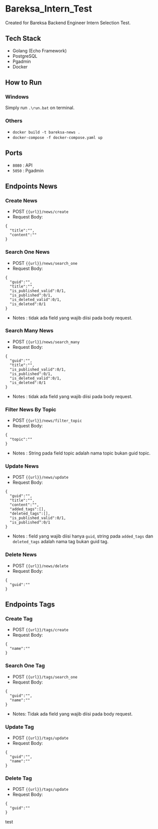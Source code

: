 # Bareksa_Intern_Test

Created for Bareksa Backend Engineer Intern Selection Test.
## Tech Stack
- Golang (Echo Framework)
- PostgreSQL
- Pgadmin
- Docker
## How to Run
### Windows
Simply run `.\run.bat` on terminal.
### Others
- `docker build -t bareksa-news .`
- `docker-compose -f docker-compose.yaml up`

## Ports
- `8080` : API
- `5050` : Pgadmin

## Endpoints News

### Create News
- POST `{{url}}/news/create`
- Request Body:
```
{
  "title":"",
  "content":""
}
```
### Search One News
- POST `{{url}}/news/search_one`
- Request Body:
```
{
  "guid":"",
  "title":"",
  "is_published_valid":0/1,
  "is_published":0/1,
  "is_deleted_valid":0/1,
  "is_deleted":0/1  
}
```
- Notes : tidak ada field yang wajib diisi pada body request.

### Search Many News
- POST `{{url}}/news/search_many`
- Request Body:
```
{
  "guid":"",
  "title":"",
  "is_published_valid":0/1,
  "is_published":0/1,
  "is_deleted_valid":0/1,
  "is_deleted":0/1  
}
```
- Notes : tidak ada field yang wajib diisi pada body request.

### Filter News By Topic
- POST `{{url}}/news/filter_topic`
- Request Body:
```
{
  "topic":""
}
```
- Notes : String pada field topic adalah nama topic bukan guid topic.
### Update News
- POST `{{url}}/news/update`
- Request Body:
```
{
  "guid":"",
  "title":"",
  "content":"",
  "added_tags":[],
  "deleted_tags":[],
  "is_published_valid":0/1,
  "is_published":0/1
}
```
- Notes : field yang wajib diisi hanya `guid`, string pada `added_tags` dan `deleted_tags` adalah nama tag bukan guid tag.

### Delete News
- POST `{{url}}/news/delete`
- Request Body:
```
{
  "guid":""
}
```
## Endpoints Tags
### Create Tag
- POST `{{url}}/tags/create`
- Request Body:
```
{
  "name":""
}
```
### Search One Tag
- POST `{{url}}/tags/search_one`
- Request Body:
```
{
  "guid":"",
  "name":""
}
```
- Notes: Tidak ada field yang wajib diisi pada body request.

### Update Tag
- POST `{{url}}/tags/update`
- Request Body:
```
{
  "guid":"",
  "name":""
}
```

### Delete Tag
- POST `{{url}}/tags/update`
- Request Body:
```
{
  "guid":""
}
```

test
